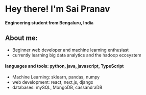 # Hey there! I'm Sai Pranav     
#### Engineering student from Bengaluru, India 
## About me:  
* Beginner web developer and machine learning enthusiast  
* currently learning big data analytics and the hadoop ecosystem  
#### languages and tools: python, java, javascript, TypeScript  
* Machine Learning: sklearn, pandas, numpy  
* web development: react, next.js, django  
* databases: mySQL, MongoDB, cassandraDB
